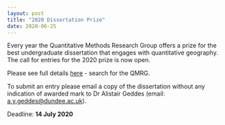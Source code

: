 ```yaml
---
layout: post
title: "2020 Dissertation Prize"
date: 2020-06-25
---
```


Every year the Quantitative Methods Research Group offers a prize for the best undergraduate dissertation that engages with quantitative geography. The call for entries for the 2020 prize is now open. 

Please see full details [here](https://www.rgs.org/research/research-groups/research-groups-dissertation-prizes/) - search for the QMRG.

To submit an entry please email a copy of the dissertation without any indication of awarded mark to Dr Alistair Geddes (email: a.y.geddes@dundee.ac.uk). 

Deadline: **14 July 2020**

